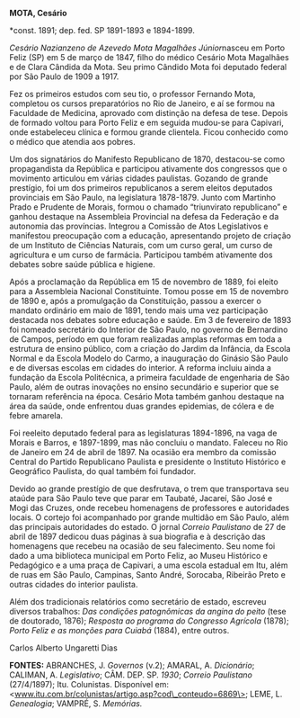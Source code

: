 **MOTA, Cesário**

\*const. 1891; dep. fed. SP 1891-1893 e 1894-1899.

*Cesário Nazianzeno de Azevedo Mota Magalhães Júnior*nasceu em Porto
Feliz (SP) em 5 de março de 1847, filho do médico Cesário Mota Magalhães
e de Clara Cândida da Mota. Seu primo Cândido Mota foi deputado federal
por São Paulo de 1909 a 1917.

Fez os primeiros estudos com seu tio, o professor Fernando Mota,
completou os cursos preparatórios no Rio de Janeiro, e aí se formou na
Faculdade de Medicina, aprovado com distinção na defesa de tese. Depois
de formado voltou para Porto Feliz e em seguida mudou-se para Capivari,
onde estabeleceu clínica e formou grande clientela. Ficou conhecido como
o médico que atendia aos pobres.

Um dos signatários do Manifesto Republicano de 1870, destacou-se como
propagandista da República e participou ativamente dos congressos que o
movimento articulou em várias cidades paulistas. Gozando de grande
prestígio, foi um dos primeiros republicanos a serem eleitos deputados
provinciais em São Paulo, na legislatura 1878-1879. Junto com Martinho
Prado e Prudente de Morais, formou o chamado “triunvirato republicano” e
ganhou destaque na Assembleia Provincial na defesa da Federação e da
autonomia das províncias. Integrou a Comissão de Atos Legislativos e
manifestou preocupação com a educação, apresentando projeto de criação
de um Instituto de Ciências Naturais, com um curso geral, um curso de
agricultura e um curso de farmácia. Participou também ativamente dos
debates sobre saúde pública e higiene.

Após a proclamação da República em 15 de novembro de 1889, foi eleito
para a Assembleia Nacional Constituinte. Tomou posse em 15 de novembro
de 1890 e, após a promulgação da Constituição, passou a exercer o
mandato ordinário em maio de 1891, tendo mais uma vez participação
destacada nos debates sobre educação e saúde. Em 3 de fevereiro de 1893
foi nomeado secretário do Interior de São Paulo, no governo de
Bernardino de Campos, período em que foram realizadas amplas reformas em
toda a estrutura de ensino público, com a criação do Jardim da Infância,
da Escola Normal e da Escola Modelo do Carmo, a inauguração do Ginásio
São Paulo e de diversas escolas em cidades do interior. A reforma
incluiu ainda a fundação da Escola Politécnica, a primeira faculdade de
engenharia de São Paulo, além de outras inovações no ensino secundário e
superior que se tornaram referência na época. Cesário Mota também ganhou
destaque na área da saúde, onde enfrentou duas grandes epidemias, de
cólera e de febre amarela.

Foi reeleito deputado federal para as legislaturas 1894-1896, na vaga de
Morais e Barros, e 1897-1899, mas não concluiu o mandato. Faleceu no Rio
de Janeiro em 24 de abril de 1897. Na ocasião era membro da comissão
Central do Partido Republicano Paulista e presidente o Instituto
Histórico e Geográfico Paulista, do qual também foi fundador.

Devido ao grande prestígio de que desfrutava, o trem que transportava
seu ataúde para São Paulo teve que parar em Taubaté, Jacareí, São José e
Mogi das Cruzes, onde recebeu homenagens de professores e autoridades
locais. O cortejo foi acompanhado por grande multidão em São Paulo, além
das principais autoridades do estado. O jornal *Correio Paulistano* de
27 de abril de 1897 dedicou duas páginas à sua biografia e à descrição
das homenagens que recebeu na ocasião de seu falecimento. Seu nome foi
dado a uma biblioteca municipal em Porto Feliz, ao Museu Histórico e
Pedagógico e a uma praça de Capivari, a uma escola estadual em Itu, além
de ruas em São Paulo, Campinas, Santo André, Sorocaba, Ribeirão Preto e
outras cidades do interior paulista.

Além dos tradicionais relatórios como secretário de estado, escreveu
diversos trabalhos: *Das condições patognômicas da angina do peito*
(tese de doutorado, 1876); *Resposta ao programa do Congresso Agrícola*
(1878); *Porto Feliz e as monções para Cuiabá* (1884), entre outros.

Carlos Alberto Ungaretti Dias

**FONTES:** ABRANCHES, J. *Governos* (v.2); AMARAL, A. *Dicionário*;
CALIMAN, A. *Legislativo*; CÂM. DEP. SP. *1930*; *Correio Paulistano*
(27/4/1897); Itu. Colunistas. Disponível em:
\<www.itu.com.br/colunistas/artigo.asp?cod\_conteudo=6869\>; LEME, L.
*Genealogia*; VAMPRÉ, S. *Memórias.*
